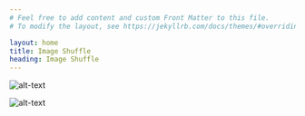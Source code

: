 ```yaml
---
# Feel free to add content and custom Front Matter to this file.
# To modify the layout, see https://jekyllrb.com/docs/themes/#overriding-theme-defaults

layout: home
title: Image Shuffle
heading: Image Shuffle
---
```

![alt-text](/assets/Montauk.jpg) <!-- .element height="50%" width="50%" -->

![alt-text](/assets/Montauk.jpg) <!-- .element height="50%" width="50%" -->
